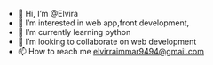 - 👋 Hi, I’m @Elvira
- 👀 I’m interested in web app,front development, 
- 🌱 I’m currently learning python
- 💞️ I’m looking to collaborate on web development
- 📫 How to reach me elvirraimmar9494@gmail.com

<!---
Ekhwatenge/Ekhwatenge is a ✨ special ✨ repository because its `README.md` (this file) appears on your GitHub profile.
You can click the Preview link to take a look at your changes.
--->

